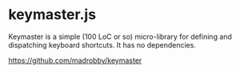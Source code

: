 # keymaster.js

Keymaster is a simple (100 LoC or so) micro-library for defining and
dispatching keyboard shortcuts. It has no dependencies.

https://github.com/madrobby/keymaster